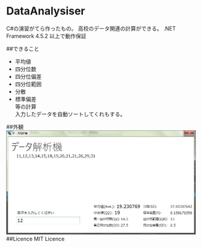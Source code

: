 # DataAnalysiser
C#の演習がてら作ったもの。
高校のデータ関連の計算ができる。
.NET Framework 4.5.2 以上で動作保証

##できること
+ 平均値
+ 四分位数
+ 四分位偏差
+ 四分位範囲
+ 分散
+ 標準偏差  
等の計算  
入力したデータを自動ソートしてくれもする。  

##外観
![DataAnalysiser](DataAnalysiser/Resources/DA.jpg)
##Licence
MIT Licence
